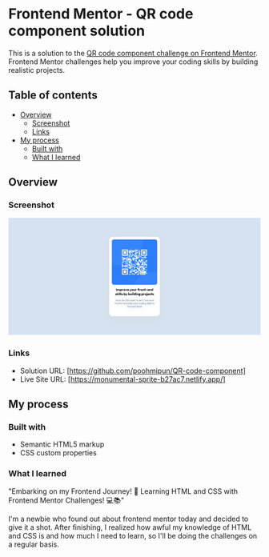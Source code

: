 # Frontend Mentor - QR code component solution

This is a solution to the [QR code component challenge on Frontend Mentor](https://www.frontendmentor.io/challenges/qr-code-component-iux_sIO_H). Frontend Mentor challenges help you improve your coding skills by building realistic projects.

## Table of contents

- [Overview](#overview)
  - [Screenshot](#screenshot)
  - [Links](#links)
- [My process](#my-process)
  - [Built with](#built-with)
  - [What I learned](#what-i-learned)

## Overview

### Screenshot

![Screenshot](/images/screenshot/screencapture.png)

### Links

- Solution URL: [https://github.com/poohmipun/QR-code-component]
- Live Site URL: [https://monumental-sprite-b27ac7.netlify.app/]

## My process

### Built with

- Semantic HTML5 markup
- CSS custom properties

### What I learned

"Embarking on my Frontend Journey! 🚀 Learning HTML and CSS with Frontend Mentor Challenges! 💻📚"

I'm a newbie who found out about frontend mentor today and decided to give it a shot. After finishing, I realized how awful my knowledge of HTML and CSS is and how much I need to learn, so I'll be doing the challenges on a regular basis.
